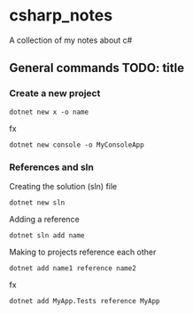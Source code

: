 # csharp_notes
A collection of my notes about c#

## General commands TODO: title

### Create a new project

```console
dotnet new x -o name
```

fx

```console
dotnet new console -o MyConsoleApp
```

### References and sln

Creating the solution (sln) file

```console
dotnet new sln
```

Adding a reference

```console
dotnet sln add name
```

Making to projects reference each other

```console
dotnet add name1 reference name2
```

fx 

```console
dotnet add MyApp.Tests reference MyApp
```
